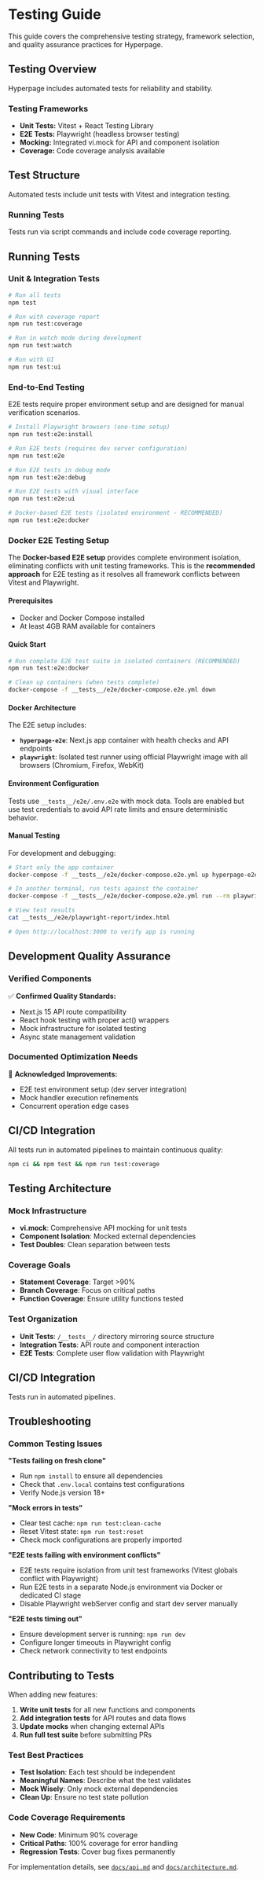 # Testing Guide

This guide covers the comprehensive testing strategy, framework selection, and quality assurance practices for Hyperpage.

## Testing Overview

Hyperpage includes automated tests for reliability and stability.

### Testing Frameworks

- **Unit Tests:** Vitest + React Testing Library
- **E2E Tests:** Playwright (headless browser testing)
- **Mocking:** Integrated vi.mock for API and component isolation
- **Coverage:** Code coverage analysis available

## Test Structure

Automated tests include unit tests with Vitest and integration testing.

### Running Tests

Tests run via script commands and include code coverage reporting.

## Running Tests

### Unit & Integration Tests

```bash
# Run all tests
npm test

# Run with coverage report
npm run test:coverage

# Run in watch mode during development
npm run test:watch

# Run with UI
npm run test:ui
```

### End-to-End Testing

E2E tests require proper environment setup and are designed for manual verification scenarios.

```bash
# Install Playwright browsers (one-time setup)
npm run test:e2e:install

# Run E2E tests (requires dev server configuration)
npm run test:e2e

# Run E2E tests in debug mode
npm run test:e2e:debug

# Run E2E tests with visual interface
npm run test:e2e:ui

# Docker-based E2E tests (isolated environment - RECOMMENDED)
npm run test:e2e:docker
```

### Docker E2E Testing Setup

The **Docker-based E2E setup** provides complete environment isolation, eliminating conflicts with unit testing frameworks. This is the **recommended approach** for E2E testing as it resolves all framework conflicts between Vitest and Playwright.

#### Prerequisites

- Docker and Docker Compose installed
- At least 4GB RAM available for containers

#### Quick Start

```bash
# Run complete E2E test suite in isolated containers (RECOMMENDED)
npm run test:e2e:docker

# Clean up containers (when tests complete)
docker-compose -f __tests__/e2e/docker-compose.e2e.yml down
```

#### Docker Architecture

The E2E setup includes:
- **`hyperpage-e2e`**: Next.js app container with health checks and API endpoints
- **`playwright`**: Isolated test runner using official Playwright image with all browsers (Chromium, Firefox, WebKit)

#### Environment Configuration

Tests use `__tests__/e2e/.env.e2e` with mock data. Tools are enabled but use test credentials to avoid API rate limits and ensure deterministic behavior.

#### Manual Testing

For development and debugging:

```bash
# Start only the app container
docker-compose -f __tests__/e2e/docker-compose.e2e.yml up hyperpage-e2e

# In another terminal, run tests against the container
docker-compose -f __tests__/e2e/docker-compose.e2e.yml run --rm playwright

# View test results
cat __tests__/e2e/playwright-report/index.html

# Open http://localhost:3000 to verify app is running
```

## Development Quality Assurance

### Verified Components

✅ **Confirmed Quality Standards:**
- Next.js 15 API route compatibility
- React hook testing with proper act() wrappers
- Mock infrastructure for isolated testing
- Async state management validation

### Documented Optimization Needs

🔄 **Acknowledged Improvements:**
- E2E test environment setup (dev server integration)
- Mock handler execution refinements
- Concurrent operation edge cases

## CI/CD Integration

All tests run in automated pipelines to maintain continuous quality:

```bash
npm ci && npm test && npm run test:coverage
```

## Testing Architecture

### Mock Infrastructure
- **vi.mock**: Comprehensive API mocking for unit tests
- **Component Isolation**: Mocked external dependencies
- **Test Doubles**: Clean separation between tests

### Coverage Goals
- **Statement Coverage**: Target >90%
- **Branch Coverage**: Focus on critical paths
- **Function Coverage**: Ensure utility functions tested

### Test Organization
- **Unit Tests**: `/__tests__/` directory mirroring source structure
- **Integration Tests**: API route and component interaction
- **E2E Tests**: Complete user flow validation with Playwright

## CI/CD Integration

Tests run in automated pipelines.

## Troubleshooting

### Common Testing Issues

**"Tests failing on fresh clone"**
- Run `npm install` to ensure all dependencies
- Check that `.env.local` contains test configurations
- Verify Node.js version 18+

**"Mock errors in tests"**
- Clear test cache: `npm run test:clean-cache`
- Reset Vitest state: `npm run test:reset`
- Check mock configurations are properly imported

**"E2E tests failing with environment conflicts"**
- E2E tests require isolation from unit test frameworks (Vitest globals conflict with Playwright)
- Run E2E tests in a separate Node.js environment via Docker or dedicated CI stage
- Disable Playwright webServer config and start dev server manually

**"E2E tests timing out"**
- Ensure development server is running: `npm run dev`
- Configure longer timeouts in Playwright config
- Check network connectivity to test endpoints

## Contributing to Tests

When adding new features:

1. **Write unit tests** for all new functions and components
2. **Add integration tests** for API routes and data flows
3. **Update mocks** when changing external APIs
4. **Run full test suite** before submitting PRs

### Test Best Practices

- **Test Isolation**: Each test should be independent
- **Meaningful Names**: Describe what the test validates
- **Mock Wisely**: Only mock external dependencies
- **Clean Up**: Ensure no test state pollution

### Code Coverage Requirements

- **New Code**: Minimum 90% coverage
- **Critical Paths**: 100% coverage for error handling
- **Regression Tests**: Cover bug fixes permanently

For implementation details, see [`docs/api.md`](api.md) and [`docs/architecture.md`](architecture.md).
